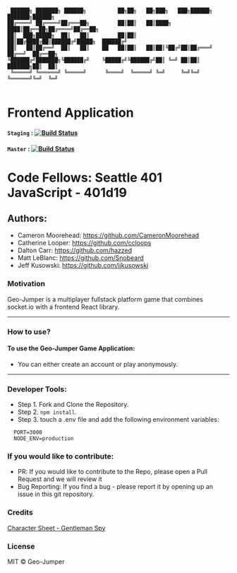 ```

 ██████╗ ███████╗ ██████╗          ██╗██╗   ██╗███╗   ███╗██████╗ ███████╗██████╗ 
██╔════╝ ██╔════╝██╔═══██╗         ██║██║   ██║████╗ ████║██╔══██╗██╔════╝██╔══██╗
██║  ███╗█████╗  ██║   ██║         ██║██║   ██║██╔████╔██║██████╔╝█████╗  ██████╔╝
██║   ██║██╔══╝  ██║   ██║    ██   ██║██║   ██║██║╚██╔╝██║██╔═══╝ ██╔══╝  ██╔══██╗
╚██████╔╝███████╗╚██████╔╝    ╚█████╔╝╚██████╔╝██║ ╚═╝ ██║██║     ███████╗██║  ██║
 ╚═════╝ ╚══════╝ ╚═════╝      ╚════╝  ╚═════╝ ╚═╝     ╚═╝╚═╝     ╚══════╝╚═╝  ╚═╝
                                                                                  
```

# Frontend Application

#### `Staging` : [![Build Status](https://travis-ci.org/geo-jumper/frontend.svg?branch=staging)](https://travis-ci.org/geo-jumper/frontend)

#### `Master` : [![Build Status](https://travis-ci.org/geo-jumper/frontend.svg?branch=master)](https://travis-ci.org/geo-jumper/frontend)

# Code Fellows: Seattle 401 JavaScript - 401d19

## Authors:
* Cameron Moorehead: https://github.com/CameronMoorehead
* Catherine Looper: https://github.com/ccloops
* Dalton Carr: https://github.com/hazzed
* Matt LeBlanc: https://github.com/Snobeard
* Jeff Kusowski: https://github.com/jjkusowski

### Motivation

Geo-Jumper is a multiplayer fullstack platform game that combines socket.io with a frontend React library.

---

### How to use?
#### To use the Geo-Jumper Game Application:

* You can either create an account or play anonymously.

---
### Developer Tools:

* Step 1. Fork and Clone the Repository.
* Step 2. `npm install`.
* Step 3. touch a .env file and add the following environment variables:
```  
  PORT=3000
  NODE_ENV=production
``` 


### If you would like to contribute:

* PR: If you would like to contribute to the Repo, please open a Pull Request and we will review it
* Bug Reporting: If you find a bug - please report it by opening up an issue in this git repository.


### Credits

[Character Sheet - Gentleman Spy](https://opengameart.org/content/gentleman-spy-animated)

### License

MIT © Geo-Jumper